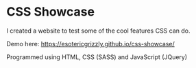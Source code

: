 # CSS Showcase
I created a website to test some of the cool features CSS can do.

Demo here: https://esotericgrizzly.github.io/css-showcase/

Programmed using HTML, CSS (SASS) and JavaScript (JQuery)
